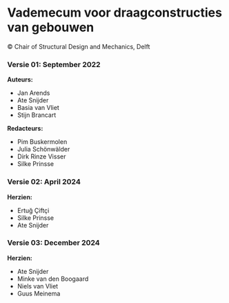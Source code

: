 # Vademecum voor draagconstructies van gebouwen

© Chair of Structural Design and Mechanics, Delft


### Versie 01: September 2022

**Auteurs:**
- Jan Arends
- Ate Snijder
- Basia van Vliet
- Stijn Brancart

**Redacteurs:**
- Pim Buskermolen
- Julia Schönwälder
- Dirk Rinze Visser
- Silke Prinsse


### Versie 02: April 2024

**Herzien:**
- Ertuğ Çiftçi
- Silke Prinsse
- Ate Snijder


### Versie 03: December 2024

**Herzien:**
- Ate Snijder
- Minke van den Boogaard
- Niels van Vliet
- Guus Meinema
